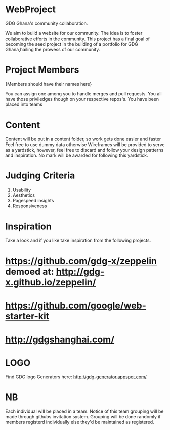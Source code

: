 WebProject
==========

GDG Ghana's community collaboration.

We aim to build a website for our community. The idea is to foster collaborative efforts in the community.
This project has a final goal of becoming the seed project in the building of a portfolio for GDG Ghana,hailing the prowess of
our community.



Project Members 
===============

{Members should have their names here}

You can assign one among you to handle merges and pull requests. You all have those priviledges though on your respective repos's.
You have been placed into teams


Content
========

Content will be put in a content folder, so work gets done easier and faster
Feel free to use dummy data otherwise
Wireframes will be provided to serve as a yardstick, however, feel free to discard and follow your design patterns and inspiration. No mark will be awarded for following this yardstick.



Judging Criteria 
================

1. Usability
2. Aesthetics
3. Pagespeed insights
4. Responsiveness



Inspiration
============
Take a look and if you like take inspiration from  the following projects.<br>
 # https://github.com/gdg-x/zeppelin demoed at: http://gdg-x.github.io/zeppelin/ <br>
 # https://github.com/google/web-starter-kit <br>
 # http://gdgshanghai.com/

 LOGO
 ====
 Find GDG logo Generators here: http://gdg-generator.appspot.com/
 

NB
===

Each individual will be placed in a team.
Notice of this team grouping will be made through githubs invitation system.
Grouping will be done randomly if members registerd individually else they'd be maintained as registered. 
